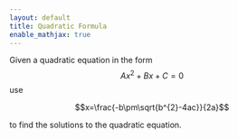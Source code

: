```yaml
---
layout: default
title: Quadratic Formula
enable_mathjax: true
---
```

Given a quadratic equation in the form $$Ax^2 + Bx + C = 0$$ use

$$x=\frac{-b\pm\sqrt{b^{2}-4ac}}{2a}$$

to find the solutions to the quadratic equation.
